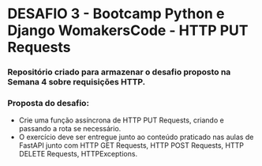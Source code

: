 # DESAFIO 3 - Bootcamp Python e Django WomakersCode - HTTP PUT Requests
### Repositório criado para armazenar o desafio proposto na Semana 4 sobre requisições HTTP.

### Proposta do desafio:
- Crie uma função assíncrona de HTTP PUT Requests, criando e passando a rota se necessário. 
- O exercício deve ser entregue junto ao conteúdo praticado nas aulas de FastAPI junto com HTTP GET Requests, HTTP POST Requests, HTTP DELETE Requests, HTTPExceptions.

